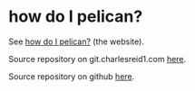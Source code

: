 # how do I pelican?

See [how do I pelican?](https://pages.charlesreid1.com/how-do-i-pelican)
(the website).

Source repository on git.charlesreid1.com [here](https://git.charlesreid1.com/charlesreid1/how-do-i-pelican).

Source repository on github [here](#).

